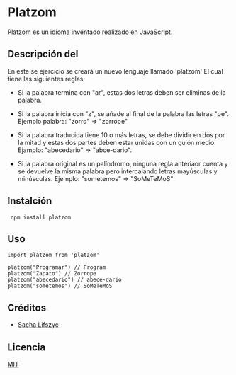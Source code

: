 # Platzom

Platzom es un idioma inventado realizado en JavaScript.

## Descripción del

En este se ejercicio se creará un nuevo lenguaje llamado 'platzom'
El cual tiene las siguientes reglas:

- Si la palabra termina con "ar", estas dos letras deben ser eliminas de
 la palabra.

- Si la palabra inicia con "z", se añade al final  de la palabra las letras
 "pe". Ejemplo palabra: "zorro" => "zorrope"

- Si la palabra traducida tiene 10 o más letras, se debe dividir en dos por
 la mitad y estas dos partes deben estar unidas con un guión medio.
 Ejamplo: "abecedario" => "abce-dario".

- Si la palabra original es un palíndromo, ninguna regla anteriaor cuenta y
 se devuelve la misma palabra pero intercalando letras mayúsculas y minúsculas.
 Ejemplo: "sometemos" => "SoMeTeMoS"

 ## Instalción

```
 npm install platzom
```

## Uso

```
import platzom from 'platzom'

platzom("Programar") // Program
platzom("Zapato") // Zorrope
platzom("abecedario") // abece-dario
platzom("sometemos") // SoMeTeMoS
```
## Créditos
- [Sacha Lifszyc](https://twitter.com/@slifsyc)

## Licencia

[MIT](https://opensource.org/licenses/MIT)
